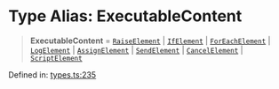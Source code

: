# Type Alias: ExecutableContent

> **ExecutableContent** = [`RaiseElement`](../interfaces/RaiseElement.md) \| [`IfElement`](../interfaces/IfElement.md) \| [`ForEachElement`](../interfaces/ForEachElement.md) \| [`LogElement`](../interfaces/LogElement.md) \| [`AssignElement`](../interfaces/AssignElement.md) \| [`SendElement`](../interfaces/SendElement.md) \| [`CancelElement`](../interfaces/CancelElement.md) \| [`ScriptElement`](../interfaces/ScriptElement.md)

Defined in: [types.ts:235](https://github.com/caweinshenker/sxcml-js/blob/957847bdc6405b8502a575517be9bde5a1c195dc/src/types.ts#L235)
